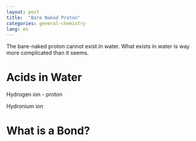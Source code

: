```yaml
---
layout: post
title:  "Bare Naked Proton"
categories: general-chemistry
lang: en
---
```


The bare-naked proton cannot exist in water. What exists in water is way more complicated than it seems.

# Acids in Water

Hydrogen ion - proton

Hydronium ion

# What is a Bond?

